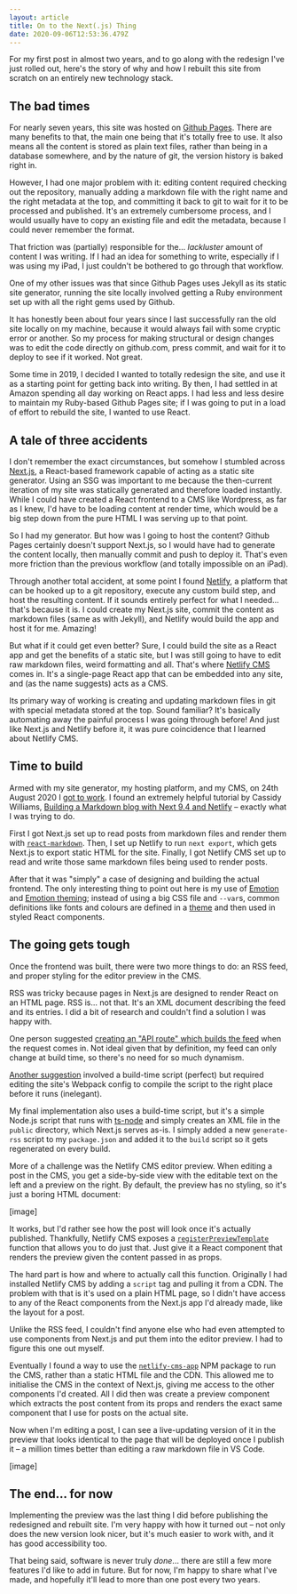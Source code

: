 ```yaml
---
layout: article
title: On to the Next(.js) Thing
date: 2020-09-06T12:53:36.479Z
---
```

For my first post in almost two years, and to go along with the redesign I've just rolled out, here's the story of why and how I rebuilt this site from scratch on an entirely new technology stack. <!-- more -->

## The bad times

For nearly seven years, this site was hosted on [Github Pages](https://pages.github.com/). There are many benefits to that, the main one being that it's totally free to use. It also means all the content is stored as plain text files, rather than being in a database somewhere, and by the nature of git, the version history is baked right in.

However, I had one major problem with it: editing content required checking out the repository, manually adding a markdown file with the right name and the right metadata at the top, and committing it back to git to wait for it to be processed and published. It's an extremely cumbersome process, and I would usually have to copy an existing file and edit the metadata, because I could never remember the format.

That friction was (partially) responsible for the... *lackluster* amount of content I was writing. If I had an idea for something to write, especially if I was using my iPad, I just couldn't be bothered to go through that workflow.

One of my other issues was that since Github Pages uses Jekyll as its static site generator, running the site locally involved getting a Ruby environment set up with all the right gems used by Github.

It has honestly been about four years since I last successfully ran the old site locally on my machine, because it would always fail with some cryptic error or another. So my process for making structural or design changes was to edit the code directly on github.com, press commit, and wait for it to deploy to see if it worked. Not great.

Some time in 2019, I decided I wanted to totally redesign the site, and use it as a starting point for getting back into writing. By then, I had settled in at Amazon spending all day working on React apps. I had less and less desire to maintain my Ruby-based Github Pages site; if I was going to put in a load of effort to rebuild the site, I wanted to use React.

## A tale of three accidents

I don't remember the exact circumstances, but somehow I stumbled across [Next.js](https://nextjs.org), a React-based framework capable of acting as a static site generator. Using an SSG was important to me because the then-current iteration of my site was statically generated and therefore loaded instantly. While I could have created a React frontend to a CMS like Wordpress, as far as I knew, I'd have to be loading content at render time, which would be a big step down from the pure HTML I was serving up to that point.

So I had my generator. But how was I going to host the content? Github Pages certainly doesn't support Next.js, so I would have had to generate the content locally, then manually commit and push to deploy it. That's even more friction than the previous workflow (and totally impossible on an iPad).

Through another total accident, at some point I found [Netlify](https://netlify.com), a platform that can be hooked up to a git repository, execute any custom build step, and host the resulting content. If it sounds entirely perfect for what I needed... that's because it is. I could create my Next.js site, commit the content as markdown files (same as with Jekyll), and Netlify would build the app and host it for me. Amazing!

But what if it could get even better? Sure, I could build the site as a React app and get the benefits of a static site, but I was still going to have to edit raw markdown files, weird formatting and all. That's where [Netlify CMS](https://www.netlifycms.org/) comes in. It's a single-page React app that can be embedded into any site, and (as the name suggests) acts as a CMS.

Its primary way of working is creating and updating markdown files in git with special metadata stored at the top. Sound familiar? It's basically automating away the painful process I was going through before! And just like Next.js and Netlify before it, it was pure coincidence that I learned about Netlify CMS.

## Time to build

Armed with my site generator, my hosting platform, and my CMS, on 24th August 2020 I [got to work](https://github.com/olivvysaur/livasch.com/commit/f2139eb5307b5f8c888fe2df67fbc1ad85118269). I found an extremely helpful tutorial by Cassidy Williams, [Building a Markdown blog with Next 9.4 and Netlify](https://www.netlify.com/blog/2020/05/04/building-a-markdown-blog-with-next-9.4-and-netlify/) – exactly what I was trying to do.

First I got Next.js set up to read posts from markdown files and render them with [`react-markdown`](https://www.npmjs.com/package/react-markdown). Then, I set up Netlify to run `next export`, which gets Next.js to export static HTML for the site. Finally, I got Netlify CMS set up to read and write those same markdown files being used to render posts.

After that it was "simply" a case of designing and building the actual frontend. The only interesting thing to point out here is my use of [Emotion](https://emotion.sh) and [Emotion theming](https://emotion.sh/docs/theming); instead of using a big CSS file and `--var`s, common definitions like fonts and colours are defined in a [theme](https://github.com/olivvysaur/livasch.com/blob/main/theme.json) and then used in styled React components.

## The going gets tough

Once the frontend was built, there were two more things to do: an RSS feed, and proper styling for the editor preview in the CMS.

RSS was tricky because pages in Next.js are designed to render React on an HTML page. RSS is... not that. It's an XML document describing the feed and its entries. I did a bit of research and couldn't find a solution I was happy with.

One person suggested [creating an "API route" which builds the feed](https://ironeko.com/posts/how-to-add-an-rss-feed-to-your-next-js-site) when the request comes in. Not ideal given that by definition, my feed can only change at build time, so there's no need for so much dynamism.

[Another suggestion](https://logana.dev/blog/rss-feeds-in-a-nextjs-site) involved a build-time script (perfect) but required editing the site's Webpack config to compile the script to the right place before it runs (inelegant). 

My final implementation also uses a build-time script, but it's a simple Node.js script that runs with [ts-node](https://www.npmjs.com/package/ts-node) and simply creates an XML file in the `public` directory, which Next.js serves as-is. I simply added a new `generate-rss` script to my `package.json` and added it to the `build` script so it gets regenerated on every build.

More of a challenge was the Netlify CMS editor preview. When editing a post in the CMS, you get a side-by-side view with the editable text on the left and a preview on the right. By default, the preview has no styling, so it's just a boring HTML document:

\[image]

It works, but I'd rather see how the post will look once it's actually published. Thankfully, Netlify CMS exposes a [`registerPreviewTemplate`](https://www.netlifycms.org/docs/customization/#registerpreviewtemplate) function that allows you to do just that. Just give it a React component that renders the preview given the content passed in as props.

The hard part is how and where to actually call this function. Originally I had installed Netlify CMS by adding a `script` tag and pulling it from a CDN. The problem with that is it's used on a plain HTML page, so I didn't have access to any of the React components from the Next.js app I'd already made, like the layout for a post.

Unlike the RSS feed, I couldn't find anyone else who had even attempted to use components from Next.js and put them into the editor preview. I had to figure this one out myself.

Eventually I found a way to use the [`netlify-cms-app`](https://www.npmjs.com/package/netlify-cms-app) NPM package to run the CMS, rather than a static HTML file and the CDN. This allowed me to initialise the CMS in the context of Next.js, giving me access to the other components I'd created. All I did then was create a preview component which extracts the post content from its props and renders the exact same component that I use for posts on the actual site.

Now when I'm editing a post, I can see a live-updating version of it in the preview that looks identical to the page that will be deployed once I publish it – a million times better than editing a raw markdown file in VS Code.

\[image]

## The end... for now

Implementing the preview was the last thing I did before publishing the redesigned and rebuilt site. I'm very happy with how it turned out – not only does the new version look nicer, but it's much easier to work with, and it has good accessibility too.

That being said, software is never truly _done_... there are still a few more features I'd like to add in future. But for now, I'm happy to share what I've made, and hopefully it'll lead to more than one post every two years.